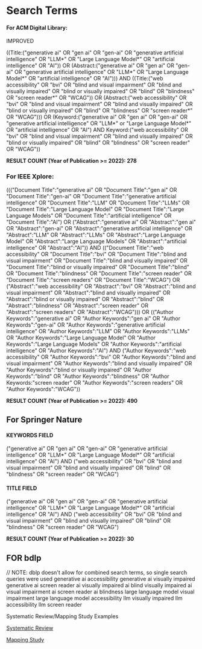 # Search Terms

#### For ACM Digital Library:

<!-- (Title:("generative ai" OR "gen ai" OR "gen-ai" OR "generative artificial intelligence" OR "LLM*" OR "Large Language Model*" OR "artificial intelligence" OR "AI") AND Title:("web accessibility" OR "bvi" OR "blind and visual impairment" OR "blind and visually impaired" OR "blind" OR "blindness" OR "screen reader*" OR "WCAG"))
OR
(Abstract:("generative ai" OR "gen ai" OR "gen-ai" OR "generative artificial intelligence" OR "LLM*" or "Large Language Model*" OR "artificial intelligence" OR "AI") AND Abstract:("web accessibility" OR "bvi" OR "blind and visual impairment" OR "blind and visually impaired" OR "blind or visually impaired" OR "blind" OR "blindness" OR "screen reader*" OR "WCAG"))
OR
(Keyword:("generative ai" OR "gen ai" OR "gen-ai" OR "generative artificial intelligence" OR "LLM*" or "Large Language Model*" OR "artificial intelligence" OR "AI") AND Abstract:("web accessibility" OR "bvi" OR "blind and visual impairment" OR "blind and visually impaired" OR "blind or visually impaired" OR "blind" OR "blindness" OR "screen reader\*" OR "WCAG")) -->

IMPROVED

((Title:("generative ai" OR "gen ai" OR "gen-ai" OR "generative artificial intelligence" OR "LLM*" OR "Large Language Model*" OR "artificial intelligence" OR "AI"))
OR
(Abstract:("generative ai" OR "gen ai" OR "gen-ai" OR "generative artificial intelligence" OR "LLM*" OR "Large Language Model*" OR "artificial intelligence" OR "AI")))
AND
((Title:("web accessibility" OR "bvi" OR "blind and visual impairment" OR "blind and visually impaired" OR "blind or visually impaired" OR "blind" OR "blindness" OR "screen reader*" OR "WCAG"))
OR
(Abstract:("web accessibility" OR "bvi" OR "blind and visual impairment" OR "blind and visually impaired" OR "blind or visually impaired" OR "blind" OR "blindness" OR "screen reader*" OR "WCAG")))
OR
(Keyword:("generative ai" OR "gen ai" OR "gen-ai" OR "generative artificial intelligence" OR "LLM*" or "Large Language Model*" OR "artificial intelligence" OR "AI") AND Keyword:("web accessibility" OR "bvi" OR "blind and visual impairment" OR "blind and visually impaired" OR "blind or visually impaired" OR "blind" OR "blindness" OR "screen reader" OR "WCAG"))

**RESULT COUNT (Year of Publication >= 2022): 278**

### For IEEE Xplore:

<!-- (("Document Title":"generative ai" OR "Document Title":"gen ai" OR "Document Title":"gen-ai" OR "Document Title":"generative artificial intelligence" OR "Document Title":"LLM*" or "Document Title":"Large Language Model*" OR "Document Title":"artificial intelligence" OR "Document Title": "AI") AND ("Document Title":"web accessibility" OR "Document Title":"bvi" OR "Document Title":"blind and visual impairment" OR "Document Title":"blind and visually impaired" OR "Document Title":"blind" OR "Document Title":"blindness" OR "Document Title":"screen reader*" OR "Document Title":"WCAG"))
OR
(("Abstract":"generative ai" OR "Abstract":"gen ai" OR "Abstract":"gen-ai" OR "Abstract":"generative artificial intelligence" OR "Abstract":"LLM*" OR "Abstract":"Large Language Model*" OR "Abstract":"artificial intelligence" OR "Abstract": "AI") AND ("Abstract":"web accessibility" OR "Abstract":"bvi" OR "Abstract":"blind and visual impairment" OR "Abstract":"blind and visually impaired" OR "Abstract":"blind or visually impaired" OR "Abstract":"blind" OR "Abstract":"blindness" OR "Abstract":"screen reader*" OR "Abstract":"WCAG")) -->

((("Document Title":"generative ai" OR "Document Title":"gen ai" OR "Document Title":"gen-ai" OR "Document Title":"generative artificial intelligence" OR "Document Title":"LLM" OR "Document Title":"LLMs" OR "Document Title":"Large Language Model" OR "Document Title":"Large Language Models" OR "Document Title":"artificial intelligence" OR "Document Title":"AI")
OR
("Abstract":"generative ai" OR "Abstract":"gen ai" OR "Abstract":"gen-ai" OR "Abstract":"generative artificial intelligence" OR "Abstract":"LLM" OR "Abstract":"LLMs" OR "Abstract":"Large Language Model" OR "Abstract":"Large Language Models" OR "Abstract":"artificial intelligence" OR "Abstract":"AI"))
AND
(("Document Title":"web accessibility" OR "Document Title":"bvi" OR "Document Title":"blind and visual impairment" OR "Document Title":"blind and visually impaired" OR "Document Title":"blind or visually impaired" OR "Document Title":"blind" OR "Document Title":"blindness" OR "Document Title":"screen reader" OR "Document Title":"screen readers" OR "Document Title":"WCAG")
OR
("Abstract":"web accessibility" OR "Abstract":"bvi" OR "Abstract":"blind and visual impairment" OR "Abstract":"blind and visually impaired" OR "Abstract":"blind or visually impaired" OR "Abstract":"blind" OR "Abstract":"blindness" OR "Abstract":"screen reader" OR "Abstract":"screen readers" OR "Abstract":"WCAG")))
OR
(("Author Keywords":"generative ai" OR "Author Keywords":"gen ai" OR "Author Keywords":"gen-ai" OR "Author Keywords":"generative artificial intelligence" OR "Author Keywords":"LLM" OR "Author Keywords":"LLMs" OR "Author Keywords":"Large Language Model" OR "Author Keywords":"Large Language Models" OR "Author Keywords":"artificial intelligence" OR "Author Keywords":"AI") AND ("Author Keywords":"web accessibility" OR "Author Keywords":"bvi" OR "Author Keywords":"blind and visual impairment" OR "Author Keywords":"blind and visually impaired" OR "Author Keywords":"blind or visually impaired" OR "Author Keywords":"blind" OR "Author Keywords":"blindness" OR "Author Keywords:"screen reader" OR "Author Keywords":"screen readers" OR "Author Keywords":"WCAG"))

**RESULT COUNT (Year of Publication >= 2022): 490**

## For Springer Nature

#### KEYWORDS FIELD

("generative ai" OR "gen ai" OR "gen-ai" OR "generative artificial intelligence" OR "LLM*" OR "Large Language Model*" OR "artificial intelligence" OR "AI") AND ("web accessibility" OR "bvi" OR "blind and visual impairment" OR "blind and visually impaired" OR "blind" OR "blindness" OR "screen reader" OR "WCAG")

#### TITLE FIELD

("generative ai" OR "gen ai" OR "gen-ai" OR "generative artificial intelligence" OR "LLM*" OR "Large Language Model*" OR "artificial intelligence" OR "AI") AND ("web accessibility" OR "bvi" OR "blind and visual impairment" OR "blind and visually impaired" OR "blind" OR "blindness" OR "screen reader" OR "WCAG")

**RESULT COUNT (Year of Publication >= 2022): 30**

## FOR bdlp

// NOTE: dblp doesn't allow for combined search terms, so single search queries were used
generative ai accessibility
generative ai visually impaired
generative ai screen reader
ai visually impaired
ai blind visually impaired
ai visual impairment
ai screen reader
ai blindness
large language model visual impairment
large language model accessibility
llm visually impaired
llm accessibility
llm screen reader

Systematic Review/Mapping Study Examples

[Systematic Review](https://www.frontiersin.org/journals/artificial-intelligence/articles/10.3389/frai.2024.1349668/full#https:/)

[Mapping Study](https://pdf.sciencedirectassets.com/271914/1-s2.0-S0920548925X00040/1-s2.0-S0920548925000844/main.pdf?X-Amz-Security-Token=IQoJb3JpZ2luX2VjEAcaCXVzLWVhc3QtMSJGMEQCIAjCY3B8zQ9N3YuNBmQ2FOSA%2BN%2BnauHJ%2F0%2FBkKEqAI6%2FAiBgkKeO8rtWv07B%2Bz7qAJGZDwcbjOJjZWvSD%2FU1oNnb4Cq7BQiw%2F%2F%2F%2F%2F%2F%2F%2F%2F%2F8BEAUaDDA1OTAwMzU0Njg2NSIMNWyvBOkLuHyOWGk5Ko8F1PcFncFupenDP8dMtwVsaFf6%2BNfBLWeU0M5uK%2BikkUATw3R4vIzTdVZZ8a84ylEVXu8QrOc%2FIB53kyCz2u1sHnNTxlLWwEdZqXwBXQ26ihzUyRGq90JcaTk19P8aw%2BQBTopdcBcaJvp8qBimIQEdhM997JwlNy6BcnolHEG%2B4cAkHrGugVAP16tO5yDWb%2Ft7PMIAkgvvvh7K2fvVPptkaFig4fSUUocjLXDQ%2FoLzkyW5tGuNeTmwcY8460yhi0Io67MAjFyMcuWhqZzXCs281%2BJCK1TDCylDOYnFJxSMrMEAdlA5XPhLr8J%2BZESetAW9cdXlWnmke40%2FnyJXAmNjTHZ399Al%2Bdxgt8pgyeBeTVk3MN3noiaxykd5rUg%2BnC%2BabeuKAU8XJv%2FDgwBbvPuwP6%2FjH1Apv7m6OlRLczEYs04lWbZVpppG8GGoekJGCuKcknIWBXSjJamduKvtRksW3vE3BZQj9kedg8Q0isvLCT2nwGX9513HRKR7xk6dR73KEweDQuWwEHEIfc6Lm2QRhR%2B0ppvqKBXhbLY0sPXcVJvk0D2bdhqrNCw%2BIDjfAKFgunFOXfIOfXaH%2BWUB%2FALoTDycFbZr73J32C07XITf7pvh8YZGG6fs8cynn%2FvSpe%2Fj7iTZZr5oLXfSD3t7b7QDt7cFfiJwvwgYh6V64ydWvg0tGD%2F8u7Jb2DToZ5NxhV9Upr1ReodH9WxIbFTB%2BjjrL9gbUQ%2FF8C%2FNjlB%2F%2BuClpwo1VJbiYCBjx44qtwaYt%2FqS8Ynca%2BYiIgw1zL57tyEiZKwn30OxDdxXyxOcH0JpXubqZhqO79uxTk%2F%2FGadIYGanmtfurTh1wOnEWQsq7iDSiVtsiBgK0KCO6IhlZXZXPTDRiMvHBjqyAa0qS%2B18haxP7nLty4YES3Cc1HKk9WJtnRdCCnSWnaOvc%2BP2qEwDuEBG88X0cHCGN3Zt4ZWR7sTcDp6iPTrNzPdnJ7C1Z5cX8MY1Zww%2Fstf%2BnDnHFshqBwGTFs9m2VIYlHYsfBkopv9F3HiL7po87KANm8DK1%2BYcHiIvJjN64POElFCPY7u4JhT%2BPDxAgsQin%2FLLAjH8gr18HfxZZWz5fWTNTETZjGhIa77%2FpfETRlWa6Po%3D&X-Amz-Algorithm=AWS4-HMAC-SHA256&X-Amz-Date=20251017T235627Z&X-Amz-SignedHeaders=host&X-Amz-Expires=300&X-Amz-Credential=ASIAQ3PHCVTY5M2SKJCJ%2F20251017%2Fus-east-1%2Fs3%2Faws4_request&X-Amz-Signature=167af8ff7fa4758447c4b6faab559c4ee26a6cb605cf5aa784c42ff710714c6b&hash=182c334e026d2d7d610890daa27a795922e639e9d24b2ce65467ece788962e1b&host=68042c943591013ac2b2430a89b270f6af2c76d8dfd086a07176afe7c76c2c61&pii=S0920548925000844&tid=spdf-307d361f-a409-416d-a32e-bcab2ecfd78a&sid=badc1e6899ea944751386b7-13eca5a0b2f8gxrqb&type=client&tsoh=d3d3LnNjaWVuY2VkaXJlY3QuY29t&rh=d3d3LnNjaWVuY2VkaXJlY3QuY29t&ua=04045f5a50540c045c&rr=9903bb920a09e50f&cc=dehttps:/)
